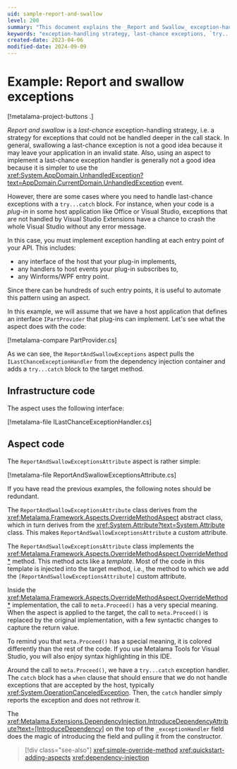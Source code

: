 ```yaml
---
uid: sample-report-and-swallow
level: 200
summary: "This document explains the _Report and Swallow_ exception-handling strategy for last-chance exceptions in plug-in applications, utilizing the `ReportAndSwallowExceptions` aspect to automate exception handling."
keywords: "exception-handling strategy, last-chance exceptions, `try...catch` block, `ILastChanceExceptionHandler`"
created-date: 2023-04-06
modified-date: 2024-09-09
---
```


# Example: Report and swallow exceptions

[!metalama-project-buttons .]

_Report and swallow_ is a _last-chance_ exception-handling strategy, i.e. a strategy for exceptions that could not be
handled deeper in the call stack. In general, swallowing a last-chance exception is not a good idea because it may leave
your application in an invalid state. Also, using an aspect to implement a last-chance exception handler is generally
not a good idea because it is simpler to use
the <xref:System.AppDomain.UnhandledException?text=AppDomain.CurrentDomain.UnhandledException> event.

However, there are some cases where you need to handle last-chance exceptions with a `try...catch` block. For instance,
when your code is a _plug-in_ in some host application like Office or Visual Studio, exceptions that are not handled by
Visual Studio Extensions have a chance to crash the whole Visual Studio without any error message.

In this case, you must implement exception handling at each entry point of your API. This includes:

* any interface of the host that your plug-in implements,
* any handlers to host events your plug-in subscribes to,
* any Winforms/WPF entry point.

Since there can be hundreds of such entry points, it is useful to automate this pattern using an aspect.

In this example, we will assume that we have a host application that defines an interface `IPartProvider` that plug-ins
can implement. Let's see what the aspect does with the code:

[!metalama-compare PartProvider.cs]

As we can see, the `ReportAndSwallowExceptions` aspect pulls the `ILastChanceExceptionHandler` from the dependency
injection container and adds a `try...catch` block to the target method.

## Infrastructure code

The aspect uses the following interface:

[!metalama-file ILastChanceExceptionHandler.cs]

## Aspect code

The `ReportAndSwallowExceptionsAttribute` aspect is rather simple:

[!metalama-file ReportAndSwallowExceptionsAttribute.cs]

If you have read the previous examples, the following notes should be redundant.

The `ReportAndSwallowExceptionsAttribute` class derives from the <xref:Metalama.Framework.Aspects.OverrideMethodAspect>
abstract class, which in turn derives from the <xref:System.Attribute?text=System.Attribute> class. This
makes `ReportAndSwallowExceptionsAttribute` a custom attribute.

The `ReportAndSwallowExceptionsAttribute` class implements
the <xref:Metalama.Framework.Aspects.OverrideMethodAspect.OverrideMethod*> method. This method acts like a _template_.
Most of the code in this template is injected into the target method, i.e., the method to which we add
the `[ReportAndSwallowExceptionsAttribute]` custom attribute.

Inside the <xref:Metalama.Framework.Aspects.OverrideMethodAspect.OverrideMethod*> implementation, the call
to `meta.Proceed()` has a very special meaning. When the aspect is applied to the target, the call to `meta.Proceed()`
is replaced by the original implementation, with a few syntactic changes to capture the return value.

To remind you that `meta.Proceed()` has a special meaning, it is colored differently than the rest of the code. If you
use Metalama Tools for Visual Studio, you will also enjoy syntax highlighting in this IDE.

Around the call to `meta.Proceed()`, we have a `try...catch` exception handler. The `catch` block has a `when` clause
that should ensure that we do not handle exceptions that are accepted by the host,
typically <xref:System.OperationCanceledException>. Then, the `catch` handler simply reports the exception and does not
rethrow it.

The <xref:Metalama.Extensions.DependencyInjection.IntroduceDependencyAttribute?text=[IntroduceDependency]> on the top of
the `_exceptionHandler` field does the magic of introducing the field and pulling it from the constructor.

> [!div class="see-also"]
> <xref:simple-override-method>
> <xref:quickstart-adding-aspects>
> <xref:dependency-injection>



